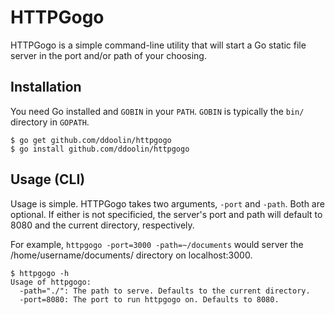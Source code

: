 # HTTPGogo

HTTPGogo is a simple command-line utility that will start a Go static file server in the port and/or path of your choosing.

## Installation

You need Go installed and `GOBIN` in your `PATH`. `GOBIN` is typically the `bin/` directory in `GOPATH`.

```shell
$ go get github.com/ddoolin/httpgogo
$ go install github.com/ddoolin/httpgogo
```

## Usage (CLI)

Usage is simple. HTTPGogo takes two arguments, `-port` and `-path`. Both are optional. If either is not specificied,
the server's port and path will default to 8080 and the current directory, respectively.

For example, `httpgogo -port=3000 -path=~/documents` would server the /home/username/documents/ directory
on localhost:3000.

```shell
$ httpgogo -h
Usage of httpgogo:
  -path="./": The path to serve. Defaults to the current directory.
  -port=8080: The port to run httpgogo on. Defaults to 8080.
```